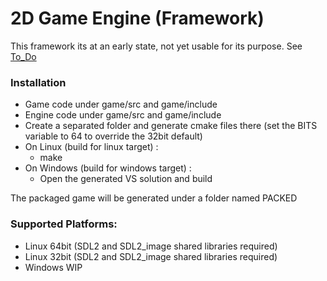 # 2D Game Engine (Framework)

This framework its at an early state, not yet usable for its purpose. See [To_Do](https://github.com/EvilPyro/2D_GameEngine/blob/master/TODO.md)

### Installation
  - Game code under game/src and game/include
  - Engine code under game/src and game/include
  - Create a separated folder and generate cmake files there (set the BITS variable to 64 to override the 32bit default)
  - On Linux (build for linux target) :
    - make
  - On Windows (build for windows target) :
    - Open the generated VS solution and build

The packaged game will be generated under a folder named PACKED

### Supported Platforms:
  - Linux 64bit (SDL2 and SDL2_image shared libraries required)
  - Linux 32bit (SDL2 and SDL2_image shared libraries required)
  - Windows WIP

